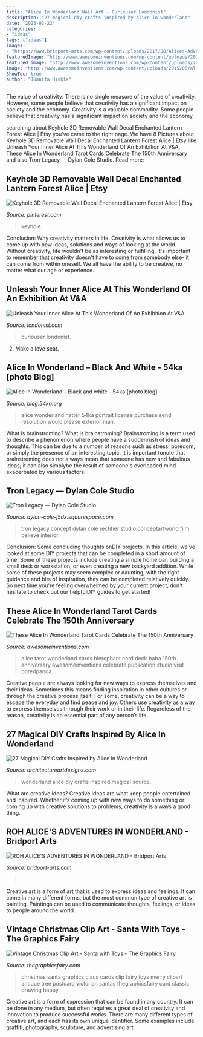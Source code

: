 ```yaml
---
title: "Alice In Wonderland Nail Art - Curiouser Londonist"
description: "27 magical diy crafts inspired by alice in wonderland"
date: "2023-02-22"
categories:
- "ideas"
tags: ["ideas"]
images:
- "https://www.bridport-arts.com/wp-content/uploads/2017/08/Alices-Adventures-in-Wonderland.-Lauren-Cuthbertson-as-Alice.-©ROH-Johan-Persson-2011.jpg"
featuredImage: "http://www.awesomeinventions.com/wp-content/uploads/2015/05/alice-hierophant.jpg"
featured_image: "http://www.awesomeinventions.com/wp-content/uploads/2015/05/alice-hierophant.jpg"
image: "http://www.awesomeinventions.com/wp-content/uploads/2015/05/alice-hierophant.jpg"
ShowToc: true
author: "Juanita Hickle"
---
```



The value of creativity: There is no single measure of the value of creativity. However, some people believe that creativity has a significant impact on society and the economy.
Creativity is a valuable commodity. Some people believe that creativity has a significant impact on society and the economy.

	

		
searching about Keyhole 3D Removable Wall Decal Enchanted Lantern Forest Alice | Etsy you've came to the right page. We have 8 Pictures about Keyhole 3D Removable Wall Decal Enchanted Lantern Forest Alice | Etsy like Unleash Your Inner Alice At This Wonderland Of An Exhibition At V&amp;A, These Alice In Wonderland Tarot Cards Celebrate The 150th Anniversary and also Tron Legacy — Dylan Cole Studio. Read more:
		
    
## Keyhole 3D Removable Wall Decal Enchanted Lantern Forest Alice | Etsy

<img loading=lazy src="https://i.pinimg.com/736x/20/67/fa/2067fa31ba6ae4c10358b6b40d0ba380.jpg" onerror="this.onerror=null;this.src='https://tse1.mm.bing.net/th?id=OIP.l35HBQ_WIxUri8hgUPYVrgHaND&amp;pid=15.1';" alt="Keyhole 3D Removable Wall Decal Enchanted Lantern Forest Alice | Etsy">

_Source: pinterest.com_

>keyhole. 

	

Conclusion: Why creativity matters in life.
Creativity is what allows us to come up with new ideas, solutions and ways of looking at the world. Without creativity, life wouldn't be as interesting or fulfilling. It's important to remember that creativity doesn't have to come from somebody else- it can come from within oneself. We all have the ability to be creative, no matter what our age or experience.

    
## Unleash Your Inner Alice At This Wonderland Of An Exhibition At V&amp;A

<img loading=lazy src="https://assets.londonist.com/uploads/2021/05/i875/alice_curiouser_and_curiouser__may_2021__installation_image_-c-_victoria_and_albert_museum__london_-9.jpg" onerror="this.onerror=null;this.src='https://tse2.mm.bing.net/th?id=OIP.iLBh-YcS2OBFLW4z17fsyQHaEc&amp;pid=15.1';" alt="Unleash Your Inner Alice At This Wonderland Of An Exhibition At V&amp;A">

_Source: londonist.com_

>curiouser londonist. 

	

2. Make a love seat.

    
## Alice In Wonderland – Black And White - 54ka [photo Blog]

<img loading=lazy src="https://blog.54ka.org/wp-content/uploads/2017/02/alice-in-wonderland-black-and-white_12_by_54ka.jpg" onerror="this.onerror=null;this.src='https://tse3.mm.bing.net/th?id=OIP.9-b8ASA2mHW5tT8t-d6gbQHaLG&amp;pid=15.1';" alt="Alice in Wonderland – Black and white - 54ka [photo blog]">

_Source: blog.54ka.org_

>alice wonderland hatter 54ka portrait license purchase send resolution would please exterior man. 

	

What is brainstroming?
What is brainstroming? Brainstroming is a term used to describe a phenomenon where people have a suddenrush of ideas and thoughts. This can be due to a number of reasons such as stress, boredom, or simply the presence of an interesting topic. It is important tonote that brainstroming does not always mean that someone has new and fabulous ideas; it can also simplybe the result of someone's overloaded mind exacerbated by various factors.

    
## Tron Legacy — Dylan Cole Studio

<img loading=lazy src="https://images.squarespace-cdn.com/content/v1/5a7f41ad8fd4d236a4ad76d0/1518291687837-U3WOBCHFLBS1AZQZSPS2/ke17ZwdGBToddI8pDm48kAYB-F_jgplTBYW5P3uV4_V7gQa3H78H3Y0txjaiv_0fDoOvxcdMmMKkDsyUqMSsMWxHk725yiiHCCLfrh8O1z5QPOohDIaIeljMHgDF5CVlOqpeNLcJ80NK65_fV7S1Udon-NgTWEiEYQ962UCu4VXPexjJ2cJIhTVwCcbHXpdYAJwE-6qjpvzo45ChqKMrXQ/Rectifier_CluPOV_DC_09_03_25.jpg" onerror="this.onerror=null;this.src='https://tse1.mm.bing.net/th?id=OIP.NVuDmL2pjHc3OaAWoRlTwwHaEA&amp;pid=15.1';" alt="Tron Legacy — Dylan Cole Studio">

_Source: dylan-cole-j5dx.squarespace.com_

>tron legacy concept dylan cole rectifier studio conceptartworld film believe interior. 

	

Conclusion: Some concluding thoughts onDIY projects.
In this article, we've looked at some DIY projects that can be completed in a short amount of time. Some of these projects include creating a simple home bar, building a small desk or workstation, or even creating a new backyard addition. While some of these projects may seem complex or daunting, with the right guidance and bits of inspiration, they can be completed relatively quickly. So next time you're feeling overwhelmed by your current project, don't hesitate to check out our helpfulDIY guides to get started!

    
## These Alice In Wonderland Tarot Cards Celebrate The 150th Anniversary

<img loading=lazy src="http://www.awesomeinventions.com/wp-content/uploads/2015/05/alice-hierophant.jpg" onerror="this.onerror=null;this.src='https://tse2.mm.bing.net/th?id=OIP.ksE9JUEjxm291r3AgjW8vQHaML&amp;pid=15.1';" alt="These Alice In Wonderland Tarot Cards Celebrate The 150th Anniversary">

_Source: awesomeinventions.com_

>alice tarot wonderland cards hierophant card deck baba 150th anniversary awesomeinventions celebrate publication studio visit boredpanda. 

	

Creative people are always looking for new ways to express themselves and their ideas. Sometimes this means finding inspiration in other cultures or through the creative process itself. For some, creativity can be a way to escape the everyday and find peace and joy. Others use creativity as a way to express themselves through their work or in their life. Regardless of the reason, creativity is an essential part of any person’s life.

    
## 27 Magical DIY Crafts Inspired By Alice In Wonderland

<img loading=lazy src="https://www.architectureartdesigns.com/wp-content/uploads/2014/01/758.jpg" onerror="this.onerror=null;this.src='https://tse4.mm.bing.net/th?id=OIP.TzJrFReunmstwpTC2c6kRAHaJh&amp;pid=15.1';" alt="27 Magical DIY Crafts Inspired by Alice in Wonderland">

_Source: architectureartdesigns.com_

>wonderland alice diy crafts inspired magical source. 

	

What are creative ideas?
Creative ideas are what keep people entertained and inspired. Whether it’s coming up with new ways to do something or coming up with creative solutions to problems, creativity is always a good thing.

    
## ROH ALICE&#039;S ADVENTURES IN WONDERLAND - Bridport Arts

<img loading=lazy src="https://www.bridport-arts.com/wp-content/uploads/2017/08/Alices-Adventures-in-Wonderland.-Lauren-Cuthbertson-as-Alice.-©ROH-Johan-Persson-2011.jpg" onerror="this.onerror=null;this.src='https://tse2.mm.bing.net/th?id=OIP.c091WDBOi7MO26af2b-cCAHaLG&amp;pid=15.1';" alt="ROH ALICE&#039;S ADVENTURES IN WONDERLAND - Bridport Arts">

_Source: bridport-arts.com_

>. 

	

Creative art is a form of art that is used to express ideas and feelings. It can come in many different forms, but the most common type of creative art is painting. Paintings can be used to communicate thoughts, feelings, or ideas to people around the world.

    
## Vintage Christmas Clip Art - Santa With Toys - The Graphics Fairy

<img loading=lazy src="https://thegraphicsfairy.com/wp-content/uploads/blogger/-YsucikGvvZI/TrHe0f-9LnI/AAAAAAAAO1s/1GEONTjYTHI/s1600/christmas+santa+vintage+image+graphicsfairy003b.jpg" onerror="this.onerror=null;this.src='https://tse1.mm.bing.net/th?id=OIP.Bp5XO-jDoiz7v9vBt8E2bAHaKL&amp;pid=15.1';" alt="Vintage Christmas Clip Art - Santa with Toys - The Graphics Fairy">

_Source: thegraphicsfairy.com_

>christmas santa graphics claus cards clip fairy toys merry clipart antique tree postcard victorian santas thegraphicsfairy card classic drawing happy. 

	

Creative art is a form of expression that can be found in any country. It can be done in any medium, but often requires a great deal of creativity and innovation to produce successful works. There are many different types of creative art, and each has its own unique identifier. Some examples include graffiti, photography, sculpture, and advertising art.

